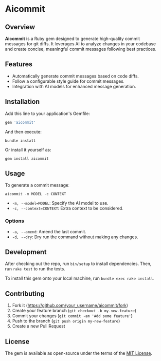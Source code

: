 # Aicommit

## Overview

**Aicommit** is a Ruby gem designed to generate high-quality commit messages for git diffs. It leverages AI to analyze changes in your codebase and create concise, meaningful commit messages following best practices.

## Features

- Automatically generate commit messages based on code diffs.
- Follow a configurable style guide for commit messages.
- Integration with AI models for enhanced message generation.

## Installation

Add this line to your application's Gemfile:

```ruby
gem 'aicommit'
```

And then execute:

```shell
bundle install
```

Or install it yourself as:

```shell
gem install aicommit
```

## Usage

To generate a commit message:

```shell
aicommit -m MODEL -c CONTEXT
```

- `-m, --model=MODEL`: Specify the AI model to use.
- `-c, --context=CONTEXT`: Extra context to be considered.

### Options

- `-a, --amend`: Amend the last commit.
- `-d, --dry`: Dry run the command without making any changes.

## Development

After checking out the repo, run `bin/setup` to install dependencies. Then, run `rake test` to run the tests.

To install this gem onto your local machine, run `bundle exec rake install`.

## Contributing

1. Fork it (<https://github.com/your_username/aicommit/fork>)
2. Create your feature branch (`git checkout -b my-new-feature`)
3. Commit your changes (`git commit -am 'Add some feature'`)
4. Push to the branch (`git push origin my-new-feature`)
5. Create a new Pull Request

## License

The gem is available as open-source under the terms of the [MIT License](https://opensource.org/licenses/MIT).
